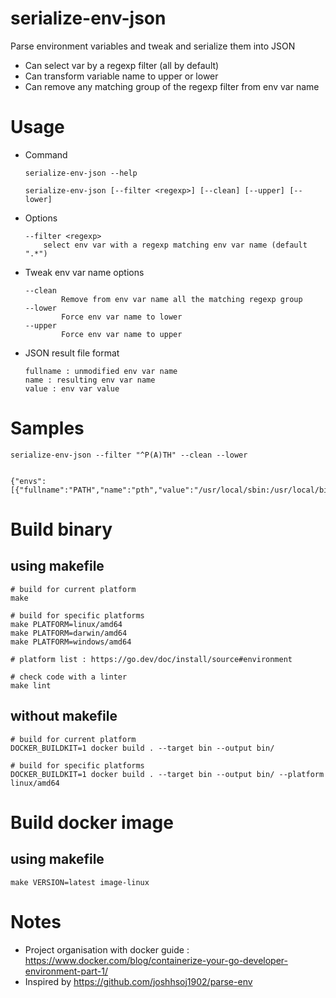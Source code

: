 # serialize-env-json

Parse environment variables and tweak and serialize them into JSON

* Can select var by a regexp filter (all by default)
* Can transform variable name to upper or lower
* Can remove any matching group of the regexp filter from env var name

# Usage

* Command
    ```
    serialize-env-json --help

    serialize-env-json [--filter <regexp>] [--clean] [--upper] [--lower]
    ```

* Options

    ```
    --filter <regexp>
        select env var with a regexp matching env var name (default ".*")
    ```

* Tweak env var name options

    ```
    --clean 
            Remove from env var name all the matching regexp group
    --lower
            Force env var name to lower
    --upper
            Force env var name to upper
    ```

* JSON result file format

    ```
    fullname : unmodified env var name
    name : resulting env var name
    value : env var value
    ```


# Samples

```
serialize-env-json --filter "^P(A)TH" --clean --lower


{"envs":[{"fullname":"PATH","name":"pth","value":"/usr/local/sbin:/usr/local/bin:/usr/sbin:/usr/bin:/sbin:/bin"}]}
```

# Build binary

## using makefile

```
# build for current platform
make

# build for specific platforms
make PLATFORM=linux/amd64
make PLATFORM=darwin/amd64
make PLATFORM=windows/amd64

# platform list : https://go.dev/doc/install/source#environment

# check code with a linter
make lint
```

## without makefile

```
# build for current platform
DOCKER_BUILDKIT=1 docker build . --target bin --output bin/

# build for specific platforms
DOCKER_BUILDKIT=1 docker build . --target bin --output bin/ --platform linux/amd64
```

# Build docker image

## using makefile

```
make VERSION=latest image-linux
```



# Notes

* Project organisation with docker guide : https://www.docker.com/blog/containerize-your-go-developer-environment-part-1/
* Inspired by https://github.com/joshhsoj1902/parse-env
